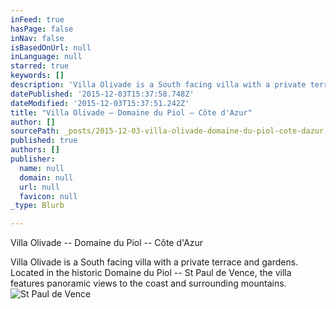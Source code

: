 ```yaml
---
inFeed: true
hasPage: false
inNav: false
isBasedOnUrl: null
inLanguage: null
starred: true
keywords: []
description: 'Villa Olivade is a South facing villa with a private terrace and gardens. Located in the historic Domaine du Piol – St Paul de Vence, the villa features panoramic views to the coast and surrounding mountains.'
datePublished: '2015-12-03T15:37:58.748Z'
dateModified: '2015-12-03T15:37:51.242Z'
title: "Villa Olivade – Domaine du Piol – Côte d'Azur"
author: []
sourcePath: _posts/2015-12-03-villa-olivade-domaine-du-piol-cote-dazur.md
published: true
authors: []
publisher:
  name: null
  domain: null
  url: null
  favicon: null
_type: Blurb

---
```

Villa Olivade -- Domaine du Piol -- Côte d'Azur

Villa Olivade is a South facing villa with a private terrace and gardens. Located in the historic Domaine du Piol -- St Paul de Vence, the villa features panoramic views to the coast and surrounding mountains.
![St Paul de Vence](https://the-grid-user-content.s3-us-west-2.amazonaws.com/02b7e614-2d89-4c12-8929-e4bb5dc80a1f.jpg)
